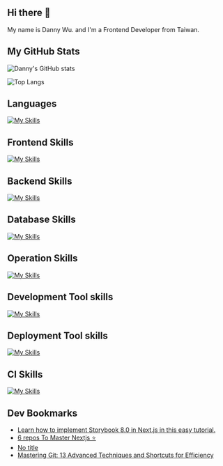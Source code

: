 
## Hi there 👋
My name is Danny Wu. and I'm a Frontend Developer from Taiwan.

## My GitHub Stats
![Danny's GitHub stats](https://github-readme-stats.vercel.app/api?username=danny101201&show_icons=true&count_private=true&theme=react)

![Top Langs](https://github-readme-stats.vercel.app/api/top-langs/?username=danny101201&layout=compact&theme=react)


## Languages
[![My Skills](https://skillicons.dev/icons?i=js,html,css,ts,react,nodejs)](https://skillicons.dev)

## Frontend Skills

[![My Skills](https://skillicons.dev/icons?i=react,materialui,tailwind,sass,bootstrap,redux,vite,nextjs)](https://skillicons.dev)

## Backend Skills

[![My Skills](https://skillicons.dev/icons?i=express,nodejs,graphql,nestjs)](https://skillicons.dev)

## Database Skills

[![My Skills](https://skillicons.dev/icons?i=mongodb,redis,mysql,postgres,prisma)](https://skillicons.dev)

## Operation Skills

[![My Skills](https://skillicons.dev/icons?i=docker,git,githubactions,linux,vim,nginx)](https://skillicons.dev)

## Development Tool skills

[![My Skills](https://skillicons.dev/icons?i=github,git,vscode,webpack)](https://skillicons.dev)

## Deployment Tool skills

[![My Skills](https://skillicons.dev/icons?i=vercel,netlify)](https://skillicons.dev)


## CI Skills

[![My Skills](https://skillicons.dev/icons?i=gitlab)](https://skillicons.dev)


## Dev Bookmarks
<!-- daily.dev BOOKMARKS:START -->
- [Learn how to implement Storybook 8.0 in Next.js in this easy tutorial.](https://app.daily.dev/posts/m1DS1Q93T?utm_source=rss&utm_medium=bookmarks&utm_campaign=NRtczkLiNqtGyKkglwy1k)
- [6 repos To Master Nextjs ⭐](https://app.daily.dev/posts/dQUmC4E0n?utm_source=rss&utm_medium=bookmarks&utm_campaign=NRtczkLiNqtGyKkglwy1k)
- [No title](https://app.daily.dev/posts/UWkp9Uldk?utm_source=rss&utm_medium=bookmarks&utm_campaign=NRtczkLiNqtGyKkglwy1k)
- [Mastering Git: 13 Advanced Techniques and Shortcuts for Efficiency](https://app.daily.dev/posts/ypMPuWB45?utm_source=rss&utm_medium=bookmarks&utm_campaign=NRtczkLiNqtGyKkglwy1k)
<!-- daily.dev BOOKMARKS:END -->
